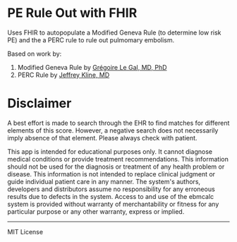 # PE Rule Out with FHIR

Uses FHIR to autopopulate a Modified Geneva Rule (to determine low risk PE) and the a PERC rule to rule out pulmomary embolism.

Based on work by:

  1. Modified Geneva Rule by <a href="https://www.ncbi.nlm.nih.gov/pubmed/?term=Le+Gal+G%5BAuthor%5D" target="_blank">Grégoire Le Gal, MD, PhD</a>
  2. PERC Rule by <a href="https://www.ncbi.nlm.nih.gov/pubmed/?term=Kline+JA%5BAuthor%5D" target="_blank">Jeffrey Kline, MD</a>

# Disclaimer

A best effort is made to search through the EHR to find matches for different elements of this score. However, a negative search does not necessarily imply absence of that element. Please always check with patient.

This app is intended for educational purposes only. It cannot diagnose medical conditions or provide treatment recommendations. This information should not be used for the diagnosis or treatment of any health problem or disease. This information is not intended to replace clinical judgment or guide individual patient care in any manner. The system's authors, developers and distributors assume no responsibility for any erroneous results due to defects in the system. Access to and use of the ebmcalc system is provided without warranty of merchantability or fitness for any particular purpose or any other warranty, express or implied.

------------------

MIT License